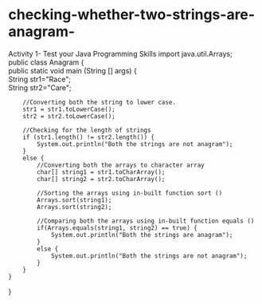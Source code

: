 # checking-whether-two-strings-are-anagram-
Activity 1- Test your Java Programming Skills
import java.util.Arrays;  
public class Anagram {  
    public static void main (String [] args) {  
        String str1="Race";  
        String str2="Care";  
  
        //Converting both the string to lower case.  
        str1 = str1.toLowerCase();  
        str2 = str2.toLowerCase();  
  
        //Checking for the length of strings  
        if (str1.length() != str2.length()) {  
            System.out.println("Both the strings are not anagram");  
        }  
        else {  
            //Converting both the arrays to character array  
            char[] string1 = str1.toCharArray();  
            char[] string2 = str2.toCharArray();  
  
            //Sorting the arrays using in-built function sort ()  
            Arrays.sort(string1);  
            Arrays.sort(string2);  
  
            //Comparing both the arrays using in-built function equals ()  
            if(Arrays.equals(string1, string2) == true) {  
                System.out.println("Both the strings are anagram");  
            }  
            else {  
                System.out.println("Both the strings are not anagram");  
            }  
        }  
    }  
}   
